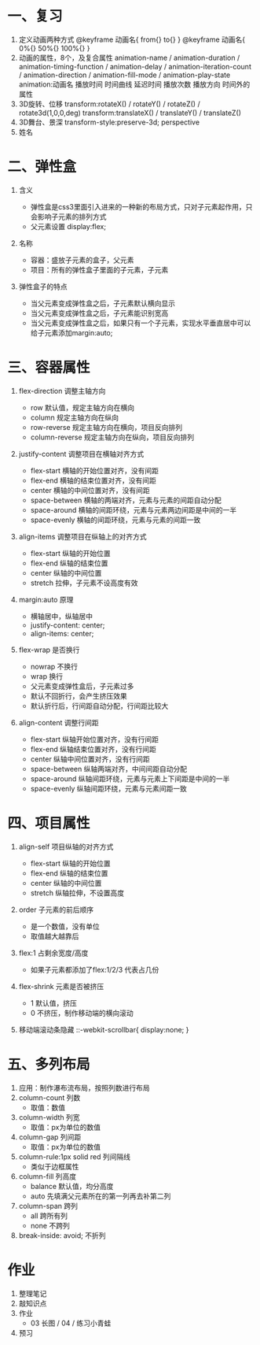 # 一、复习
1. 定义动画两种方式
    @keyframe 动画名{ from{}  to{} }
    @keyframe 动画名{ 0%{}  50%{}  100%{} }
2. 动画的属性，8个，及复合属性
    animation-name / animation-duration / animation-timing-function / animation-delay / animation-iteration-count / animation-direction / animation-fill-mode / animation-play-state
    animation:动画名 播放时间 时间曲线 延迟时间 播放次数 播放方向 时间外的属性
3. 3D旋转、位移
    transform:rotateX() / rotateY() / rotateZ() / rotate3d(1,0,0,deg)
    transform:translateX() / translateY() / translateZ()
4. 3D舞台、景深
    transform-style:preserve-3d; perspective
5. 姓名

# 二、弹性盒
1. 含义
    - 弹性盒是css3里面引入进来的一种新的布局方式，只对子元素起作用，只会影响子元素的排列方式
    - 父元素设置 display:flex;

2. 名称
    - 容器：盛放子元素的盒子，父元素
    - 项目：所有的弹性盒子里面的子元素，子元素

3. 弹性盒子的特点
    - 当父元素变成弹性盒之后，子元素默认横向显示
    - 当父元素变成弹性盒之后，子元素能识别宽高
    - 当父元素变成弹性盒之后，如果只有一个子元素，实现水平垂直居中可以给子元素添加margin:auto;

# 三、容器属性
1. flex-direction 调整主轴方向
    - row 默认值，规定主轴方向在横向
    - column 规定主轴方向在纵向
    - row-reverse 规定主轴方向在横向，项目反向排列
    - column-reverse 规定主轴方向在纵向，项目反向排列

2. justify-content 调整项目在横轴对齐方式
    - flex-start 横轴的开始位置对齐，没有间距
    - flex-end 横轴的结束位置对齐，没有间距
    - center 横轴的中间位置对齐，没有间距
    - space-between 横轴的两端对齐，元素与元素的间距自动分配
    - space-around 横轴的间距环绕，元素与元素两边间距是中间的一半
    - space-evenly 横轴的间距环绕，元素与元素的间距一致

3. align-items 调整项目在纵轴上的对齐方式
    - flex-start 纵轴的开始位置
    - flex-end 纵轴的结束位置
    - center 纵轴的中间位置
    - stretch 拉伸，子元素不设高度有效

4. margin:auto 原理
    - 横轴居中，纵轴居中
    - justify-content: center;
    - align-items: center;

5. flex-wrap 是否换行
    - nowrap 不换行
    - wrap 换行
    - 父元素变成弹性盒后，子元素过多
    - 默认不回折行，会产生挤压效果
    - 默认折行后，行间距自动分配，行间距比较大

6. align-content 调整行间距
    - flex-start 纵轴开始位置对齐，没有行间距
    - flex-end 纵轴结束位置对齐，没有行间距
    - center 纵轴中间位置对齐，没有行间距
    - space-between 纵轴两端对齐，中间间距自动分配
    - space-around 纵轴间距环绕，元素与元素上下间距是中间的一半
    - space-evenly 纵轴间距环绕，元素与元素间距一致

# 四、项目属性
1. align-self 项目纵轴的对齐方式
    - flex-start 纵轴的开始位置
    - flex-end 纵轴的结束位置
    - center 纵轴的中间位置
    - stretch 纵轴拉伸，不设置高度

2. order 子元素的前后顺序
    - 是一个数值，没有单位
    - 取值越大越靠后

3. flex:1 占剩余宽度/高度
    - 如果子元素都添加了flex:1/2/3 代表占几份

4. flex-shrink 元素是否被挤压
    - 1 默认值，挤压
    - 0 不挤压，制作移动端的横向滚动

5. 移动端滚动条隐藏
    ::-webkit-scrollbar{
        display:none;
    }

# 五、多列布局
1. 应用：制作瀑布流布局，按照列数进行布局
2. column-count 列数
    - 取值：数值
3. column-width 列宽
    - 取值：px为单位的数值
4. column-gap 列间距
    - 取值：px为单位的数值
5. column-rule:1px solid red 列间隔线
    - 类似于边框属性
6. column-fill 列高度
    - balance 默认值，均分高度
    - auto 先填满父元素所在的第一列再去补第二列
7. column-span 跨列
    - all 跨所有列
    - none 不跨列
8. break-inside: avoid; 不折列

# 作业
1. 整理笔记
2. 敲知识点
3. 作业
    - 03 长图 / 04 / 练习小青蛙
4. 预习